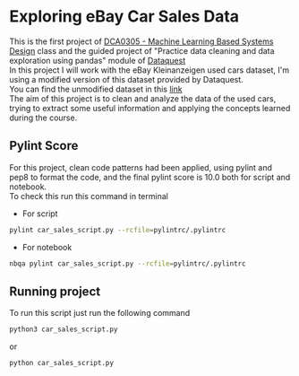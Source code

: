 # Exploring eBay Car Sales Data
This is the first project of [DCA0305 - Machine Learning Based Systems Design](https://github.com/ivanovitchm/mlops#dca0305---machine-learning-based-systems-design) class and the guided project of "Practice data cleaning and data exploration using pandas" module of [Dataquest](https://dataquest.io)
<br>
In this project I will work with the eBay Kleinanzeigen used cars dataset, I'm using a modified version of this dataset provided by Dataquest.<br>
You can find the unmodified dataset in this [link](https://data.world/data-society/used-cars-data)
<br>
The aim of this project is to clean and analyze the data of the used cars, trying to extract some useful information and applying the concepts learned during the course.
## Pylint Score
For this project, clean code patterns had been applied, using pylint and pep8 to format the code, and the final pylint score is 10.0 both for script and notebook.<br>
To check this run this command in terminal<br>
* For script
```bash
pylint car_sales_script.py --rcfile=pylintrc/.pylintrc
```
* For notebook
```bash
nbqa pylint car_sales_script.py --rcfile=pylintrc/.pylintrc
```
## Running project
To run this script just run the following command
```bash
python3 car_sales_script.py
```
or
```bash
python car_sales_script.py
```
